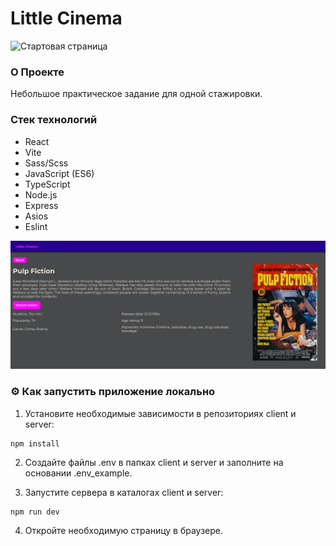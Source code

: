 # Little Cinema

![Стартовая страница](image-1.png)

### О Проекте

Небольшое практическое задание для одной стажировки.

### Стек технологий

- React
- Vite
- Sass/Scss
- JavaScript (ES6)
- TypeScript
- Node.js
- Express
- Asios
- Eslint

![Карточка фильма](image.png)

### ⚙️ Как запустить приложение локально

1. Установите необходимые зависимости в репозиториях client и server:

```
npm install
```

2. Создайте файлы .env в папках client и server и заполните на основании .env_example.

3. Запустите сервера в каталогах client и server:

```
npm run dev
```

4. Откройте необходимую страницу в браузере.
